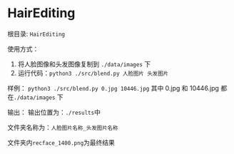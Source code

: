 # HairEditing
根目录: ```HairEditing``` 

使用方式：
  1. 将人脸图像和头发图像复制到 ```./data/images``` 下
  2. 运行代码：```python3 ./src/blend.py 人脸图片 头发图片```
 
 样例：
  ```python3 ./src/blend.py 0.jpg 10446.jpg```
  其中 0.jpg 和 10446.jpg 都在```./data/images``` 下

 输出：
 输出位置为：```./results```中
  
 文件夹名称为：```人脸图片名称_头发图片名称```
 
 文件夹内```recface_1400.png```为最终结果
